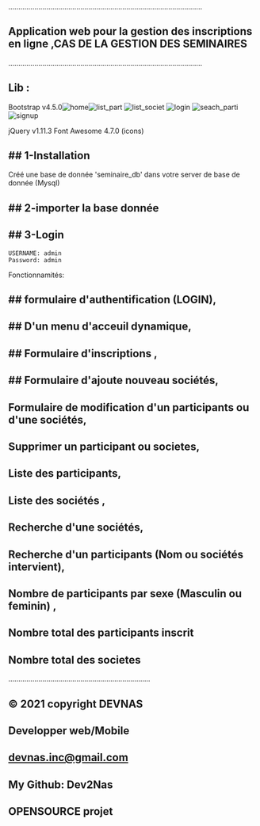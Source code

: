 .................................................................................................
## Application web pour la gestion des inscriptions en ligne ,CAS DE LA GESTION DES SEMINAIRES 
.................................................................................................

## Lib :
Bootstrap v4.5.0![home](https://user-images.githubusercontent.com/100783752/163384759-c05b856e-3cd2-49ca-a1db-85a1c503e6a9.png)![list_part](https://user-images.githubusercontent.com/100783752/163384785-2fb85096-5071-41f3-b417-c770f8600e08.png)
![list_societ](https://user-images.githubusercontent.com/100783752/163384792-4ce8e09f-6c65-4bb4-8c72-5e49241e74e1.png)
![login](https://user-images.githubusercontent.com/100783752/163384811-f982b748-2b2e-4373-95a0-edf29001ce2a.png)
![seach_parti](https://user-images.githubusercontent.com/100783752/163384853-6c4c5ce6-fd79-4e12-be2b-68e4c40cf855.png)
![signup](https://user-images.githubusercontent.com/100783752/163384860-ede8fde6-f2fb-4907-826b-874ef62c1812.png)


jQuery v1.11.3
Font Awesome 4.7.0 (icons)

## ##  1-Installation
Créé une base de donnée 'seminaire_db' dans votre server de base de donnée (Mysql)
## ##  2-importer la base donnée
## ##  3-Login 
	USERNAME: admin
	Password: admin


Fonctionnamités:
## ##  formulaire d'authentification (LOGIN),
## ##  D'un menu d'acceuil dynamique,
## ##  Formulaire d'inscriptions ,
##  ## Formulaire d'ajoute nouveau sociétés,
## Formulaire de modification d'un participants ou d'une sociétés,
## Supprimer un participant ou societes,
## Liste des participants,
## Liste des sociétés ,
## Recherche d'une sociétés,
## Recherche d'un participants (Nom ou sociétés intervient),
## Nombre de participants par sexe (Masculin ou feminin) ,
## Nombre total des participants inscrit
## Nombre total des societes
.......................................................................
## © 2021 copyright DEVNAS
## Developper web/Mobile
## devnas.inc@gmail.com
## My Github: Dev2Nas
## OPENSOURCE projet
